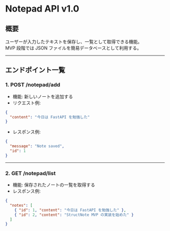# Notepad API v1.0

## 概要
ユーザーが入力したテキストを保存し、一覧として取得できる機能。  
MVP 段階では JSON ファイルを簡易データベースとして利用する。  

---

## エンドポイント一覧

### 1. POST /notepad/add
- 機能: 新しいノートを追加する  
- リクエスト例:

```json
{
  "content": "今日は FastAPI を勉強した"
}
```

- レスポンス例:

```json
{
  "message": "Note saved",
  "id": 1
}
```

---

### 2. GET /notepad/list
- 機能: 保存されたノートの一覧を取得する  
- レスポンス例:

```json
{
  "notes": [
    { "id": 1, "content": "今日は FastAPI を勉強した" },
    { "id": 2, "content": "StructNote MVP の実装を始めた" }
  ]
}
```
